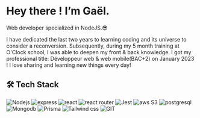 # Hey there ! I’m Gaël.

Web developer specialized in NodeJS.😎

I have dedicated the last two years to learning coding and its universe to consider a reconversion. Subsequently, during my 5 month training at O'Clock school, I was able to deepen my front & back knowledge.
I got my professional title: Développeur web & web mobile(BAC+2) on January 2023 !
I love sharing and learning new things every day!

## 🛠 Tech Stack  

<p>   
   <img alt="Nodejs" src="https://img.shields.io/badge/Node.js-43853D?style=for-the-badge&logo=node.js&logoColor=white" />
   <img alt="express" src="https://img.shields.io/badge/Express.js-404D59?style=for-the-badge" />
   <img alt="react" src="https://img.shields.io/badge/React-20232A?style=for-the-badge&logo=react&logoColor=61DAFB" />
   <img alt="react router" src="https://img.shields.io/badge/React_Router-CA4245?style=for-the-badge&logo=react-router&logoColor=white" />
   <img alt="Jest" src="https://img.shields.io/badge/Jest-323330?style=for-the-badge&logo=Jest&logoColor=white" />
   <img alt="aws S3" src="https://img.shields.io/badge/AWS S3-232F3E?style=for-the-badge&logo=amazon-aws&logoColor=white" />
   <img alt="postgresql" src="https://img.shields.io/badge/PostgreSQL-316192?style=for-the-badge&logo=postgresql&logoColor=white" />
   <img alt="Mongodb" src="https://img.shields.io/badge/MongoDB-4EA94B?style=for-the-badge&logo=mongodb&logoColor=white" />
   <img alt="Prisma" src="https://img.shields.io/badge/Prisma-3982CE?style=for-the-badge&logo=Prisma&logoColor=white" />
   <img alt="Tailwind css" src="https://img.shields.io/badge/Tailwind_CSS-38B2AC?style=for-the-badge&logo=tailwind-css&logoColor=white" />
   <img alt="GIT" src="https://img.shields.io/badge/GIT-E44C30?style=for-the-badge&logo=git&logoColor=white" />
</p>
